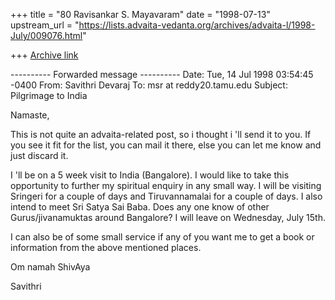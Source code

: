 +++
title = "80 Ravisankar S. Mayavaram"
date = "1998-07-13"
upstream_url = "https://lists.advaita-vedanta.org/archives/advaita-l/1998-July/009076.html"

+++
[Archive link](https://lists.advaita-vedanta.org/archives/advaita-l/1998-July/009076.html)

---------- Forwarded message ----------
Date: Tue, 14 Jul 1998 03:54:45 -0400
From: Savithri Devaraj <sdevaraj at csc.com>
To: msr at reddy20.tamu.edu
Subject: Pilgrimage to India

Namaste,

This is not quite an advaita-related post, so i thought i 'll send it to
you.  If you see it fit for the list, you can mail it there, else you
can let me know and just discard it.

I 'll be on a 5 week visit to India (Bangalore).  I would like to take
this opportunity to further my spiritual enquiry in any small way.  I
will be visiting Sringeri for a couple of days and Tiruvannamalai for a
couple of days.  I also intend to meet Sri Satya Sai Baba.  Does any one
know of other Gurus/jivanamuktas around Bangalore?  I will leave on
Wednesday, July 15th.

I can also be of some small service if any of you want me to get a book
or information from the above mentioned places.

Om namah ShivAya

Savithri

